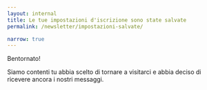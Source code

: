 ```yaml
---
layout: internal
title: Le tue impostazioni d'iscrizione sono state salvate
permalink: /newsletter/impostazioni-salvate/

narrow: true
---
```


Bentornato!

Siamo contenti tu abbia scelto di tornare a visitarci e abbia deciso di ricevere ancora i nostri messaggi.
